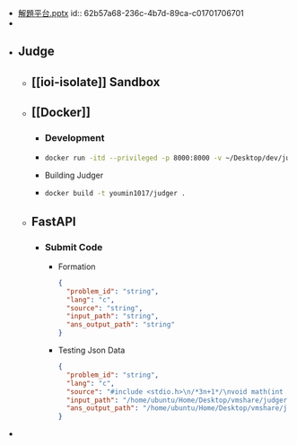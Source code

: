 - [解題平台.pptx](../assets/解題平台.pptx)
  id:: 62b57a68-236c-4b7d-89ca-c01701706701
-
- ## Judge
	- ## [[ioi-isolate]] Sandbox
	- ## [[Docker]]
		- ### Development
		- ```bash
		  docker run -itd --privileged -p 8000:8000 -v ~/Desktop/dev/judger:/app  --name compiler youmin1017/compilers
		  ```
		- Building Judger
		- ```bash
		  docker build -t youmin1017/judger .
		  ```
	- ## FastAPI
		- ### Submit Code
			- Formation
			  ```json
			  {
			    "problem_id": "string",
			    "lang": "c",
			    "source": "string",
			    "input_path": "string",
			    "ans_output_path": "string"
			  }
			  ```
			- Testing Json Data
			  ```json
			  {
			    "problem_id": "string",
			    "lang": "c",
			    "source": "#include <stdio.h>\n/*3n+1*/\nvoid math(int n,int *MAX){\n    int count = 1;\n    while(n-1){\n        if(n&1) n = 3*n+1;\n        else    n /= 2;\n        ++count;\n    }\n    if(count > *MAX) *MAX = count;\n}\nint main(){\n    int a,b,i,MAX=1;\n    while(scanf(\"%d%d\", &a,&b) == 2){\n        printf(\"%d %d \", a,b);\n        if(a > b) a^=b^=a^=b;\n        for(i=a; i <= b; ++i)\n            math(i,&MAX);\n        printf(\"%d\\n\", MAX);\n        MAX=1;\n    }\n    return 0;\n}",
			    "input_path": "/home/ubuntu/Home/Desktop/vmshare/judger/tmp/uva_100_input.txt",
			    "ans_output_path": "/home/ubuntu/Home/Desktop/vmshare/judger/tmp/uva_100_input.txt"
			  }
			  ```
-
